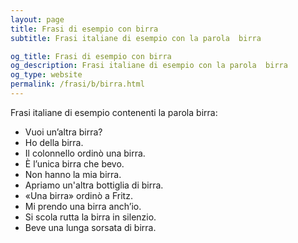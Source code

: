 ```yaml
---
layout: page
title: Frasi di esempio con birra 
subtitle: Frasi italiane di esempio con la parola  birra

og_title: Frasi di esempio con birra 
og_description: Frasi italiane di esempio con la parola  birra
og_type: website
permalink: /frasi/b/birra.html
---
```


Frasi italiane di esempio contenenti la parola birra:


- Vuoi un’altra birra?
- Ho della birra.
- Il colonnello ordinò una birra.
- È l’unica birra che bevo.
- Non hanno la mia birra.
- Apriamo un'altra bottiglia di birra.
- «Una birra» ordinò a Fritz.
- Mi prendo una birra anch’io.
- Si scola rutta la birra in silenzio.
- Beve una lunga sorsata di birra.
